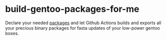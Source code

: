 # build-gentoo-packages-for-me

Declare your needed [packages](etc/world) and let Github Actions builds and exports all your precious binary packages for fasta updates of your low-power gentoo boxes.